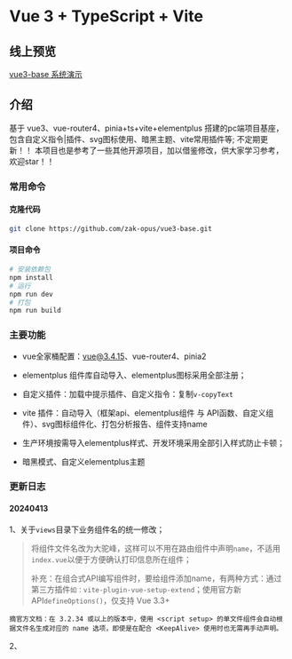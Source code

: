 # Vue 3 + TypeScript + Vite

## 线上预览

[vue3-base 系统演示](http://39.107.60.116:8080/vue3-base/)

## 介绍

基于 vue3、vue-router4、pinia+ts+vite+elementplus 搭建的pc端项目基座，包含自定义指令|插件、svg图标使用、暗黑主题、vite常用插件等;
不定期更新！！
本项目也是参考了一些其他开源项目，加以借鉴修改，供大家学习参考，欢迎star！！

### 常用命令

#### 克隆代码

```bash
git clone https://github.com/zak-opus/vue3-base.git
```

#### 项目命令

```bash
# 安装依赖包
npm install
# 运行
npm run dev
# 打包
npm run build
```

### 主要功能

+ vue全家桶配置：vue@3.4.15、vue-router4、pinia2
+ elementplus 组件库自动导入、elementplus图标采用全部注册；

+ 自定义插件：加载中提示插件、自定义指令：复制`v-copyText`
+ vite 插件：自动导入（框架api、elementplus组件 与 API函数、自定义组件）、svg图标组件化、打包分析报告、组件支持name
+ 生产环境按需导入elementplus样式、开发环境采用全部引入样式防止卡顿；
+ 暗黑模式、自定义elementplus主题



### 更新日志

#### 20240413

1、关于`views`目录下业务组件名的统一修改；

>  将组件文件名改为大驼峰，这样可以不用在路由组件中声明`name`，不适用`index.vue`以便于方便确认打印信息所在组件；
>
> 补充：在组合式API编写组件时，要给组件添加name，有两种方式：通过第三方插件`如：vite-plugin-vue-setup-extend`；使用官方新API`defineOptions()`，仅支持 Vue 3.3+

```
摘官方文档：在 3.2.34 或以上的版本中，使用 <script setup> 的单文件组件会自动根据文件名生成对应的 name 选项，即使是在配合 <KeepAlive> 使用时也无需再手动声明。
```

2、